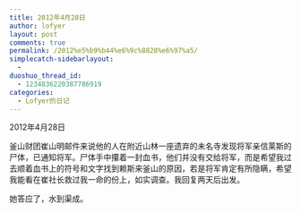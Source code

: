 ```yaml
---
title: 2012年4月28日
author: lofyer
layout: post
comments: true
permalink: /2012%e5%b9%b44%e6%9c%8828%e6%97%a5/
simplecatch-sidebarlayout:
  - 
duoshuo_thread_id:
  - 1234836220387786919
categories:
  - Lofyer的日记
---
```

2012年4月28日

釜山财团崔山明邮件来说他的人在附近山林一座遗弃的未名寺发现将军亲信莱斯的尸体，已通知将军。尸体手中攥着一封血书，他们并没有交给将军，而是希望我过去顺着血书上的符号和文字找到赖斯来釜山的原因，若是将军肯定有所隐瞒，希望我能看在崔社长救过我一命的份上，如实调查。我回复两天后出发。

她答应了，水到渠成。